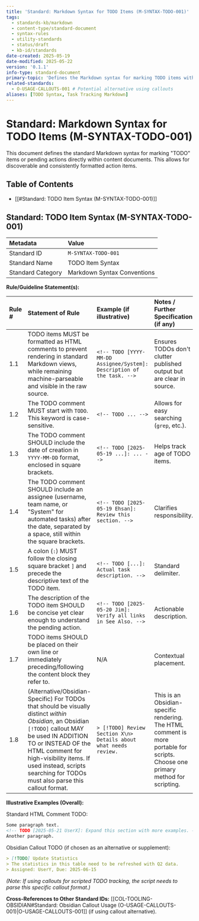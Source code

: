 ```yaml
---
title: 'Standard: Markdown Syntax for TODO Items (M-SYNTAX-TODO-001)'
tags:
  - standards-kb/markdown
  - content-type/standard-document
  - syntax-rules
  - utility-standards
  - status/draft
  - kb-id/standards
date-created: 2025-05-19
date-modified: 2025-05-22
version: '0.1.1'
info-type: standard-document
primary-topic: 'Defines the Markdown syntax for marking TODO items within documents.'
related-standards:
  - O-USAGE-CALLOUTS-001 # Potential alternative using callouts
aliases: [TODO Syntax, Task Tracking Markdown]
---
```


# Standard: Markdown Syntax for TODO Items (M-SYNTAX-TODO-001)

This document defines the standard Markdown syntax for marking "TODO" items or pending actions directly within content documents. This allows for discoverable and consistently formatted action items.

## Table of Contents
- [[#Standard: TODO Item Syntax (M-SYNTAX-TODO-001)]]

## Standard: TODO Item Syntax (M-SYNTAX-TODO-001)

| Metadata        | Value                                 |
| :-------------- | :------------------------------------ |
| Standard ID     | `M-SYNTAX-TODO-001`                   |
| Standard Name   | TODO Item Syntax                      |
| Standard Category | Markdown Syntax Conventions           |

**Rule/Guideline Statement(s):**

| Rule # | Statement of Rule                                                                                                                               | Example (if illustrative)                                    | Notes / Further Specification (if any)                                       |
| :----- | :---------------------------------------------------------------------------------------------------------------------------------------------- | :----------------------------------------------------------- | :--------------------------------------------------------------------------- |
| 1.1    | TODO items MUST be formatted as HTML comments to prevent rendering in standard Markdown views, while remaining machine-parseable and visible in the raw source. | `<!-- TODO [YYYY-MM-DD Assignee/System]: Description of the task. -->` | Ensures TODOs don't clutter published output but are clear in source.        |
| 1.2    | The TODO comment MUST start with `TODO`. This keyword is case-sensitive.                                                                        | `<!-- TODO ... -->`                                          | Allows for easy searching (`grep`, etc.).                                    |
| 1.3    | The TODO comment SHOULD include the date of creation in `YYYY-MM-DD` format, enclosed in square brackets.                                        | `<!-- TODO [2025-05-19 ...]: ... -->`                        | Helps track age of TODO items.                                               |
| 1.4    | The TODO comment SHOULD include an assignee (username, team name, or "System" for automated tasks) after the date, separated by a space, still within the square brackets. | `<!-- TODO [2025-05-19 Ehsan]: Review this section. -->`     | Clarifies responsibility.                                                    |
| 1.5    | A colon (`:`) MUST follow the closing square bracket `]` and precede the descriptive text of the TODO item.                                     | `<!-- TODO [...]: Actual task description. -->`              | Standard delimiter.                                                          |
| 1.6    | The description of the TODO item SHOULD be concise yet clear enough to understand the pending action.                                           | `<!-- TODO [2025-05-20 Jim]: Verify all links in See Also. -->` | Actionable description.                                                      |
| 1.7    | TODO items SHOULD be placed on their own line or immediately preceding/following the content block they refer to.                               | N/A                                                          | Contextual placement.                                                        |
| 1.8    | (Alternative/Obsidian-Specific) For TODOs that should be visually distinct *within Obsidian*, an Obsidian `[!TODO]` callout MAY be used IN ADDITION TO or INSTEAD OF the HTML comment for high-visibility items. If used instead, scripts searching for TODOs must also parse this callout format. | `> [!TODO] Review Section X\n> Details about what needs review.` | This is an Obsidian-specific rendering. The HTML comment is more portable for scripts. Choose one primary method for scripting. |

**Illustrative Examples (Overall):**

Standard HTML Comment TODO:
```markdown
Some paragraph text.
<!-- TODO [2025-05-21 UserX]: Expand this section with more examples. -->
Another paragraph.
```

Obsidian Callout TODO (if chosen as an alternative or supplement):
```markdown
> [!TODO] Update Statistics
> The statistics in this table need to be refreshed with Q2 data.
> Assigned: UserY, Due: 2025-06-15
```
*(Note: If using callouts for scripted TODO tracking, the script needs to parse this specific callout format.)*

**Cross-References to Other Standard IDs:** [[COL-TOOLING-OBSIDIAN#Standard: Obsidian Callout Usage (O-USAGE-CALLOUTS-001)|O-USAGE-CALLOUTS-001]] (if using callout alternative). 